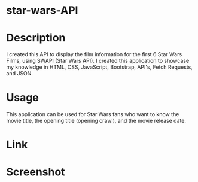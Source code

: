 # star-wars-API

# Description 
I created this API to display the film information for the first 6 Star Wars Films, using SWAPI (Star Wars API). I created this application to showcase my
knowledge in HTML, CSS, JavaScript, Bootstrap, API's, Fetch Requests, and JSON.

# Usage 
This application can be used for Star Wars fans who want to know the movie title, the opening title (opening crawl), and the movie release date. 

# Link

# Screenshot

